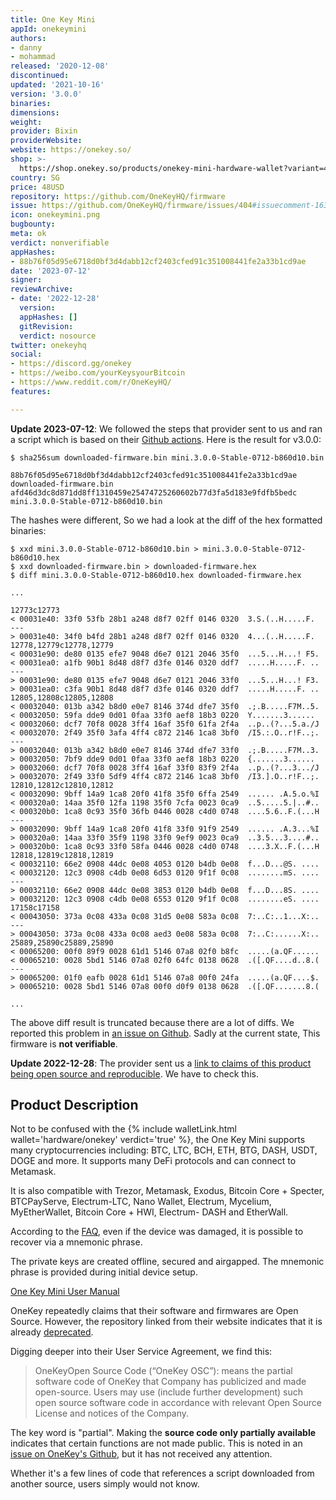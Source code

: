 ```yaml
---
title: One Key Mini
appId: onekeymini
authors:
- danny
- mohammad
released: '2020-12-08'
discontinued: 
updated: '2021-10-16'
version: '3.0.0'
binaries: 
dimensions: 
weight: 
provider: Bixin
providerWebsite: 
website: https://onekey.so/
shop: >-
  https://shop.onekey.so/products/onekey-mini-hardware-wallet?variant=41169098178722
country: SG
price: 48USD
repository: https://github.com/OneKeyHQ/firmware
issue: https://github.com/OneKeyHQ/firmware/issues/404#issuecomment-1633287406
icon: onekeymini.png
bugbounty: 
meta: ok
verdict: nonverifiable
appHashes:
- 88b76f05d95e6718d0bf3d4dabb12cf2403cfed91c351008441fe2a33b1cd9ae
date: '2023-07-12'
signer: 
reviewArchive:
- date: '2022-12-28'
  version: 
  appHashes: []
  gitRevision: 
  verdict: nosource
twitter: onekeyhq
social:
- https://discord.gg/onekey
- https://weibo.com/yourKeysyourBitcoin
- https://www.reddit.com/r/OneKeyHQ/
features: 

---
```


**Update 2023-07-12**: We followed the steps that provider sent to us and ran a script which is based on their
[Github actions](https://github.com/OneKeyHQ/firmware/blob/touch/.github/workflows/build-mini.yml).
Here is the result for v3.0.0:

```
$ sha256sum downloaded-firmware.bin mini.3.0.0-Stable-0712-b860d10.bin

88b76f05d95e6718d0bf3d4dabb12cf2403cfed91c351008441fe2a33b1cd9ae  downloaded-firmware.bin
afd46d3dc8d871dd8ff1310459e25474725260602b77d3fa5d183e9fdfb5bedc  mini.3.0.0-Stable-0712-b860d10.bin
```
The hashes were different, So we had a look at the diff of the hex formatted binaries:

```
$ xxd mini.3.0.0-Stable-0712-b860d10.bin > mini.3.0.0-Stable-0712-b860d10.hex
$ xxd downloaded-firmware.bin > downloaded-firmware.hex
$ diff mini.3.0.0-Stable-0712-b860d10.hex downloaded-firmware.hex

...

12773c12773
< 00031e40: 33f0 53fb 28b1 a248 d8f7 02ff 0146 0320  3.S.(..H.....F.
---
> 00031e40: 34f0 b4fd 28b1 a248 d8f7 02ff 0146 0320  4...(..H.....F.
12778,12779c12778,12779
< 00031e90: de80 0135 efe7 9048 d6e7 0121 2046 35f0  ...5...H...! F5.
< 00031ea0: a1fb 90b1 8d48 d8f7 d3fe 0146 0320 ddf7  .....H.....F. ..
---
> 00031e90: de80 0135 efe7 9048 d6e7 0121 2046 33f0  ...5...H...! F3.
> 00031ea0: c3fa 90b1 8d48 d8f7 d3fe 0146 0320 ddf7  .....H.....F. ..
12805,12808c12805,12808
< 00032040: 013b a342 b8d0 e0e7 8146 374d dfe7 35f0  .;.B.....F7M..5.
< 00032050: 59fa dde9 0d01 0faa 33f0 aef8 18b3 0220  Y.......3......
< 00032060: dcf7 70f8 0028 3ff4 16af 35f0 61fa 2f4a  ..p..(?...5.a./J
< 00032070: 2f49 35f0 3afa 4ff4 c872 2146 1ca8 3bf0  /I5.:.O..r!F..;.
---
> 00032040: 013b a342 b8d0 e0e7 8146 374d dfe7 33f0  .;.B.....F7M..3.
> 00032050: 7bf9 dde9 0d01 0faa 33f0 aef8 18b3 0220  {.......3......
> 00032060: dcf7 70f8 0028 3ff4 16af 33f0 83f9 2f4a  ..p..(?...3.../J
> 00032070: 2f49 33f0 5df9 4ff4 c872 2146 1ca8 3bf0  /I3.].O..r!F..;.
12810,12812c12810,12812
< 00032090: 9bff 14a9 1ca8 20f0 41f8 35f0 6ffa 2549  ...... .A.5.o.%I
< 000320a0: 14aa 35f0 12fa 1198 35f0 7cfa 0023 0ca9  ..5.....5.|..#..
< 000320b0: 1ca8 0c93 35f0 36fb 0446 0028 c4d0 0748  ....5.6..F.(...H
---
> 00032090: 9bff 14a9 1ca8 20f0 41f8 33f0 91f9 2549  ...... .A.3...%I
> 000320a0: 14aa 33f0 35f9 1198 33f0 9ef9 0023 0ca9  ..3.5...3....#..
> 000320b0: 1ca8 0c93 33f0 58fa 0446 0028 c4d0 0748  ....3.X..F.(...H
12818,12819c12818,12819
< 00032110: 66e2 0908 44dc 0e08 4053 0120 b4db 0e08  f...D...@S. ....
< 00032120: 12c3 0908 c4db 0e08 6d53 0120 9f1f 0c08  ........mS. ....
---
> 00032110: 66e2 0908 44dc 0e08 3853 0120 b4db 0e08  f...D...8S. ....
> 00032120: 12c3 0908 c4db 0e08 6553 0120 9f1f 0c08  ........eS. ....
17158c17158
< 00043050: 373a 0c08 433a 0c08 31d5 0e08 583a 0c08  7:..C:..1...X:..
---
> 00043050: 373a 0c08 433a 0c08 aed3 0e08 583a 0c08  7:..C:......X:..
25889,25890c25889,25890
< 00065200: 00f0 89f9 0028 61d1 5146 07a8 02f0 b8fc  .....(a.QF......
< 00065210: 0028 5bd1 5146 07a8 02f0 64fc 0138 0628  .([.QF....d..8.(
---
> 00065200: 01f0 eafb 0028 61d1 5146 07a8 00f0 24fa  .....(a.QF....$.
> 00065210: 0028 5bd1 5146 07a8 00f0 d0f9 0138 0628  .([.QF.......8.(

...
```

The above diff result is truncated because there are a lot of diffs.
We reported this problem in
[an issue on Github](https://github.com/OneKeyHQ/firmware/issues/404#issuecomment-1633287406).
Sadly at the current state, This firmware is **not verifiable**.

**Update 2022-12-28**: The provider sent us a
[link to claims of this product being open source and reproducible](https://help.onekey.so/hc/en-us/articles/6113121891599).
We have to check this.

## Product Description

Not to be confused with the {% include walletLink.html wallet='hardware/onekey' verdict='true' %}, the One Key Mini supports many cryptocurrencies including: BTC, LTC, BCH, ETH, BTG, DASH, USDT, DOGE and more. It supports many DeFi protocols and can connect to Metamask.

It is also compatible with Trezor, Metamask, Exodus, Bitcoin Core + Specter, BTCPayServe, Electrum-LTC, Nano Wallet, Electrum, Mycelium, MyEtherWallet, Bitcoin Core + HWI, Electrum- DASH and EtherWall.

According to the [FAQ](https://shop.onekey.so/pages/faq), even if the device was damaged, it is possible to recover via a mnemonic phrase.

The private keys are created offline, secured and airgapped. The mnemonic phrase is provided during initial device setup.

[One Key Mini User Manual](https://help.onekey.so/hc/en-us/articles/4408289773455-OneKey-Mini-hardware-wallet-activation-tutorial)

OneKey repeatedly claims that their software and firmwares are Open Source. However, the repository linked from their website indicates that it is already [deprecated](https://github.com/OneKeyHQ/wallet-deprecated).

Digging deeper into their User Service Agreement, we find this:

> OneKeyOpen Source Code (“OneKey OSC”): means the partial software code of OneKey that Company has publicized and made open-source. Users may use (include further development) such open source software code in accordance with relevant Open Source License and notices of the Company.

The key word is "partial". Making the **source code only partially available** indicates that certain functions are not made public. This is noted in an [issue on OneKey's Github](https://github.com/OneKeyHQ/firmware/issues/17), but it has not received any attention.

Whether it's a few lines of code that references a script downloaded from another source, users simply would not know.
